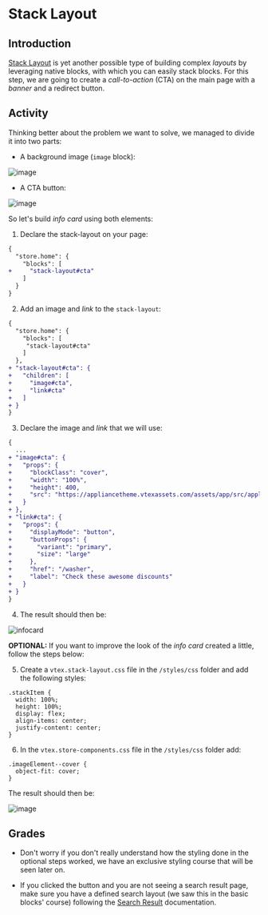 # Stack Layout

## Introduction

[Stack Layout](https://developers.vtex.com/vtex-developer-docs/docs/vtex-stack-layout) is yet another possible type of building complex _layouts_ by leveraging native blocks, with which you can easily stack blocks. For this step, we are going to create a _call-to-action_ (CTA) on the main page with a _banner_ and a redirect button.

## Activity

Thinking better about the problem we want to solve, we managed to divide it into two parts:

- A background image (`image` block):

![image](https://appliancetheme.vtexassets.com/assets/app/src/appliancecat___1b7592b49667c6a89203a0997e06bc87.jpg)

- A CTA button:

![image](https://user-images.githubusercontent.com/18701182/90291114-8a2cce00-de55-11ea-982c-3fef741535fb.png)

So let's build _info card_ using both elements:

1. Declare the stack-layout on your page:

```diff
{
  "store.home": {
    "blocks": [
+     "stack-layout#cta"
    ]
  }
}
```

2. Add an image and _link_ to the `stack-layout`:

```diff
{
  "store.home": {
    "blocks": [
     "stack-layout#cta"
    ]
  },
+ "stack-layout#cta": {
+   "children": [
+     "image#cta",
+     "link#cta"
+   ]
+ }
}
```

3. Declare the image and _link_ that we will use:

```diff
{
  ...
+ "image#cta": {
+   "props": {
+     "blockClass": "cover",
+     "width": "100%",
+     "height": 400,
+     "src": "https://appliancetheme.vtexassets.com/assets/app/src/appliancecat___1b7592b49667c6a89203a0997e06bc87.jpg"
+   }
+ },
+ "link#cta": {
+   "props": {
+     "displayMode": "button",
+     "buttonProps": {
+       "variant": "primary",
+       "size": "large"
+     },
+     "href": "/washer",
+     "label": "Check these awesome discounts"
+   }
+ }
}
```

4. The result should then be:

![infocard](https://appliancetheme.vtexassets.com/assets/app/src/appliancecat___0a2e8bde5418359bdaf0a06d9a4d09f5.jpg)

**OPTIONAL:** If you want to improve the look of the _info card_ created a little, follow the steps below:

5. Create a `vtex.stack-layout.css` file in the `/styles/css` folder and add the following styles:

```
.stackItem {
  width: 100%;
  height: 100%;
  display: flex;
  align-items: center;
  justify-content: center;
}
```

6. In the `vtex.store-components.css` file in the `/styles/css` folder add:

```
.imageElement--cover {
  object-fit: cover;
}
```

The result should then be:

![image](https://user-images.githubusercontent.com/18701182/90292857-22788200-de59-11ea-9a9c-8668b01ffb1c.png)

## Grades

- Don't worry if you don't really understand how the styling done in the optional steps worked, we have an exclusive styling course that will be seen later on.

- If you clicked the button and you are not seeing a search result page, make sure you have a defined search layout (we saw this in the basic blocks' course) following the [Search Result](https://developers.vtex.com/docs/guides/vtex-search-result) documentation.
